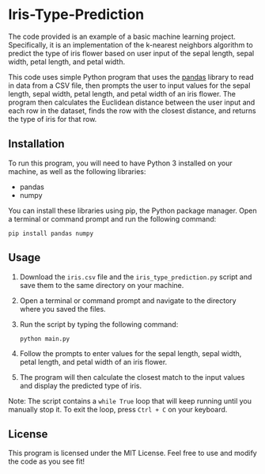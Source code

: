 # Iris-Type-Prediction
The code provided is an example of a basic machine learning project. Specifically, it is an implementation of the k-nearest neighbors algorithm to predict the type of iris flower based on user input of the sepal length, sepal width, petal length, and petal width.

This code uses simple Python program that uses the [pandas](https://pandas.pydata.org/) library to read in data from a CSV file, then prompts the user to input values for the sepal length, sepal width, petal length, and petal width of an iris flower. The program then calculates the Euclidean distance between the user input and each row in the dataset, finds the row with the closest distance, and returns the type of iris for that row.

## Installation

To run this program, you will need to have Python 3 installed on your machine, as well as the following libraries:

- pandas
- numpy

You can install these libraries using pip, the Python package manager. Open a terminal or command prompt and run the following command:

```
pip install pandas numpy
```

## Usage

1. Download the `iris.csv` file and the `iris_type_prediction.py` script and save them to the same directory on your machine.

2. Open a terminal or command prompt and navigate to the directory where you saved the files.

3. Run the script by typing the following command:

   ```
   python main.py
   ```

4. Follow the prompts to enter values for the sepal length, sepal width, petal length, and petal width of an iris flower.

5. The program will then calculate the closest match to the input values and display the predicted type of iris.

Note: The script contains a `while True` loop that will keep running until you manually stop it. To exit the loop, press `Ctrl + C` on your keyboard.

## License

This program is licensed under the MIT License. Feel free to use and modify the code as you see fit!

